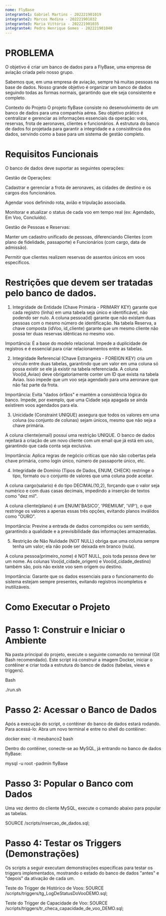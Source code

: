 ```yaml
---
nome: FlyBase
integrante1: Gabriel Martins - 202221901019
integrante2: Marcos Medina - 202221901032
integrante3: Maria Vittória - 202221901035
integrante4: Pedro Henrique Gomes - 202221901040
--- 
```


# PROBLEMA

O objetivo é criar um banco de dados para a FlyBase, uma empresa de aviação criada pelo nosso grupo.

Sabemos que, em uma empresa de aviação, sempre há muitas pessoas na base de dados. Nosso grande objetivo é organizar um banco de dados seguindo todas as formas normais, garantindo que ele seja consistente e completo.

 Contexto do Projeto
O projeto flyBase consiste no desenvolvimento de um banco de dados para uma companhia aérea. Seu objetivo prático é centralizar e gerenciar as informações essenciais da operação: voos, reservas, frota de aeronaves, clientes e funcionários. A estrutura do banco de dados foi projetada para garantir a integridade e a consistência dos dados, servindo como a base para um sistema de gestão completo.

# Requisitos Funcionais
O banco de dados deve suportar as seguintes operações:

Gestão de Operações:

Cadastrar e gerenciar a frota de aeronaves, as cidades de destino e os cargos dos funcionários.

Agendar voos definindo rota, avião e tripulação associada.

Monitorar e atualizar o status de cada voo em tempo real (ex: Agendado, Em Voo, Concluído).

Gestão de Pessoas e Reservas:

Manter um cadastro unificado de pessoas, diferenciando Clientes (com plano de fidelidade, passaporte) e Funcionários (com cargo, data de admissão).

Permitir que clientes realizem reservas de assentos únicos em voos específicos.

# Restrições que devem ser tratadas pelo banco de dados.
1. Integridade de Entidade (Chave Primária - PRIMARY KEY) garante que cada registro (linha) em uma tabela seja único e identificável, não podendo ser nulo.
A coluna pessoa(id) garante que não existam duas pessoas com o mesmo número de identificação. Na tabela Reserva, a chave composta (idVoo, id_cliente) garante que um mesmo cliente não possa ter duas reservas idênticas no mesmo voo.

Importância: É a base do modelo relacional. Impede a duplicidade de registros e é essencial para criar relacionamentos entre as tabelas.

2. Integridade Referencial (Chave Estrangeira - FOREIGN KEY) cria um vínculo entre duas tabelas, garantindo que um valor em uma coluna só possa existir se ele já existir na tabela referenciada.
 A coluna Voo(id_Aviao) deve obrigatoriamente conter um ID que exista na tabela Aviao. Isso impede que um voo seja agendado para uma aeronave que não faz parte da frota.

Importância: Evita "dados órfãos" e mantém a consistência lógica do banco. Impede, por exemplo, que uma Cidade seja apagada se ainda existirem voos agendados para ela.

3. Unicidade (Constraint UNIQUE) assegura que todos os valores em uma coluna (ou conjunto de colunas) sejam únicos, mesmo que não seja a chave primária.

A coluna cliente(email) possui uma restrição UNIQUE. O banco de dados rejeitará a criação de um novo cliente com um email que já está em uso, garantindo que cada conta seja exclusiva.

Importância: Aplica regras de negócio críticas que não são cobertas pela chave primária, como login único, número de passaporte único, etc.

4. Integridade de Domínio (Tipos de Dados, ENUM, CHECK) restringe o tipo, formato ou o conjunto de valores que uma coluna pode aceitar.

A coluna cargo(salario) é do tipo DECIMAL(10,2), forçando que o valor seja numérico e com duas casas decimais, impedindo a inserção de textos como "dez mil".

A coluna cliente(plano) é um ENUM('BASICO', 'PREMIUM', 'VIP'), o que restringe os valores a apenas essas três opções, evitando planos inválidos como "OURO".

Importância: Previne a entrada de dados corrompidos ou sem sentido, garantindo a qualidade e a previsibilidade das informações armazenadas.

5. Restrição de Não Nulidade (NOT NULL) obriga que uma coluna sempre tenha um valor; ela não pode ser deixada em branco (nula).

A coluna pessoa(primeiro_nome) é NOT NULL, pois toda pessoa deve ter um nome. As colunas Voo(id_cidade_origem) e Voo(id_cidade_destino) também são, pois não existe voo sem origem ou destino.

Importância: Garante que os dados essenciais para o funcionamento do sistema estejam sempre presentes, evitando registros incompletos e inutilizáveis.

# Como Executar o Projeto

# Passo 1: Construir e Iniciar o Ambiente
Na pasta principal do projeto, execute o seguinte comando no terminal (Git Bash recomendado). Este script irá construir a imagem Docker, iniciar o contêiner e criar toda a estrutura do banco de dados (tabelas, views e triggers).

Bash

./run.sh

# Passo 2: Acessar o Banco de Dados
Após a execução do script, o contêiner do banco de dados estará rodando. Para acessá-lo:
Abra um novo terminal e entre no shell do contêiner:

docker exec -it meubanco2 bash

Dentro do contêiner, conecte-se ao MySQL, já entrando no banco de dados flyBase:

mysql -u root -padmin flyBase

# Passo 3: Popular o Banco com Dados
Uma vez dentro do cliente MySQL, execute o comando abaixo para popular as tabelas.


SOURCE /scripts/insercao_de_dados.sql;


# Passo 4: Testar os Triggers (Demonstrações)
Os scripts a seguir executam demonstrações específicas para testar os triggers implementados, mostrando o estado do banco de dados "antes" e "depois" da ativação de cada um.

Teste do Trigger de Histórico de Voos:
SOURCE /scripts/triggers/tg_LogDeStatusDoVooDEMO.sql;


Teste do Trigger de Capacidade de Voo:
SOURCE /scripts/triggers/tr_checa_capacidade_de_voo_DEMO.sql;